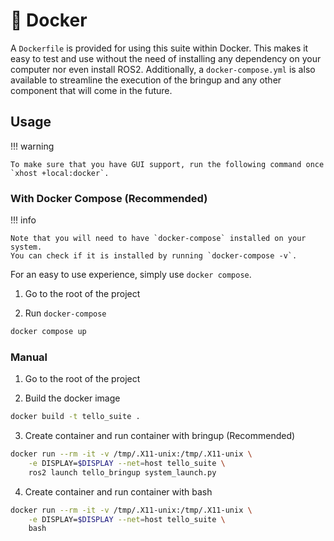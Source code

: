 # 🐋 Docker

A `Dockerfile` is provided for using this suite within Docker. This makes it easy to test and use without the need of installing any dependency on your computer nor even install ROS2.
Additionally, a `docker-compose.yml` is also available to streamline the execution of the bringup and any other component that will come in the future.

## Usage

!!! warning

    To make sure that you have GUI support, run the following command once `xhost +local:docker`.

### With Docker Compose (Recommended)

!!! info

    Note that you will need to have `docker-compose` installed on your system.
    You can check if it is installed by running `docker-compose -v`.

For an easy to use experience, simply use `docker compose`.

1. Go to the root of the project

2. Run `docker-compose`

```bash
docker compose up
```

### Manual

1. Go to the root of the project

1. Build the docker image

```sh
docker build -t tello_suite .
```

3. Create container and run container with bringup (Recommended)

```sh
docker run --rm -it -v /tmp/.X11-unix:/tmp/.X11-unix \
    -e DISPLAY=$DISPLAY --net=host tello_suite \
    ros2 launch tello_bringup system_launch.py
```

4. Create container and run container with bash

```sh
docker run --rm -it -v /tmp/.X11-unix:/tmp/.X11-unix \
    -e DISPLAY=$DISPLAY --net=host tello_suite \
    bash
```
